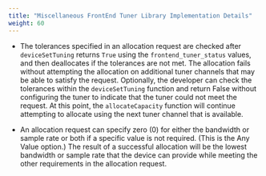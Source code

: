 ```yaml
---
title: "Miscellaneous FrontEnd Tuner Library Implementation Details"
weight: 60
---
```


- The tolerances specified in an allocation request are checked after `deviceSetTuning` returns `True` using the `frontend_tuner_status` values, and then deallocates if the tolerances are not met. The allocation fails without attempting the allocation on additional tuner channels that may be able to satisfy the request. Optionally, the developer can check the tolerances within the `deviceSetTuning` function and return False without configuring the tuner to indicate that the tuner could not meet the request. At this point, the `allocateCapacity` function will continue attempting to allocate using the next tuner channel that is available.

- An allocation request can specify zero (0) for either the bandwidth or sample rate or both if a specific value is not required. (This is the Any Value option.) The result of a successful allocation will be the lowest bandwidth or sample rate that the device can provide while meeting the other requirements in the allocation request.
